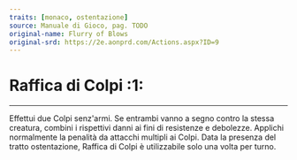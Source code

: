 ```yaml
---
traits: [monaco, ostentazione]
source: Manuale di Gioco, pag. TODO
original-name: Flurry of Blows
original-srd: https://2e.aonprd.com/Actions.aspx?ID=9
---
```


# Raffica di Colpi :1:

---

Effettui due Colpi senz'armi. Se entrambi vanno a segno contro la stessa
creatura, combini i rispettivi danni ai fini di resistenze e debolezze. Applichi
normalmente la penalità da attacchi multipli ai Colpi. Data la presenza del
tratto ostentazione, Raffica di Colpi è utilizzabile solo una volta per turno.
